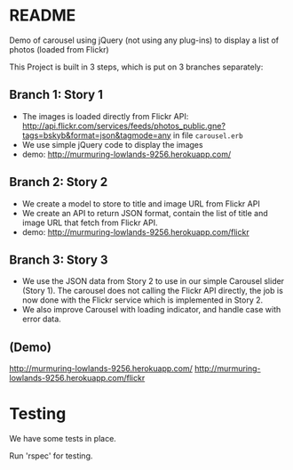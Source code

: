 README
===

Demo of carousel using jQuery (not using any plug-ins) to display a list of photos (loaded from Flickr)

This Project is built in 3 steps, which is put on 3 branches separately:

Branch 1: Story 1
---

- The images is loaded directly from Flickr API: http://api.flickr.com/services/feeds/photos_public.gne?tags=bskyb&format=json&tagmode=any in file `carousel.erb`
- We use simple jQuery code to display the images
- demo: http://murmuring-lowlands-9256.herokuapp.com/

Branch 2: Story 2
---
- We create a model to store to title and image URL from Flickr API
- We create an API to return JSON format, contain the list of title and image URL that fetch from Flickr API.
- demo: http://murmuring-lowlands-9256.herokuapp.com/flickr

Branch 3: Story 3
---
- We use the JSON data from Story 2 to use in our simple Carousel slider (Story 1). The carousel does not calling the Flickr API directly, the job is now done with the Flickr service which is implemented in Story 2.
- We also improve Carousel with loading indicator, and handle case with error data.

(Demo)
---
http://murmuring-lowlands-9256.herokuapp.com/ 
http://murmuring-lowlands-9256.herokuapp.com/flickr

Testing
==

We have some tests in place. 

Run 'rspec' for testing.
